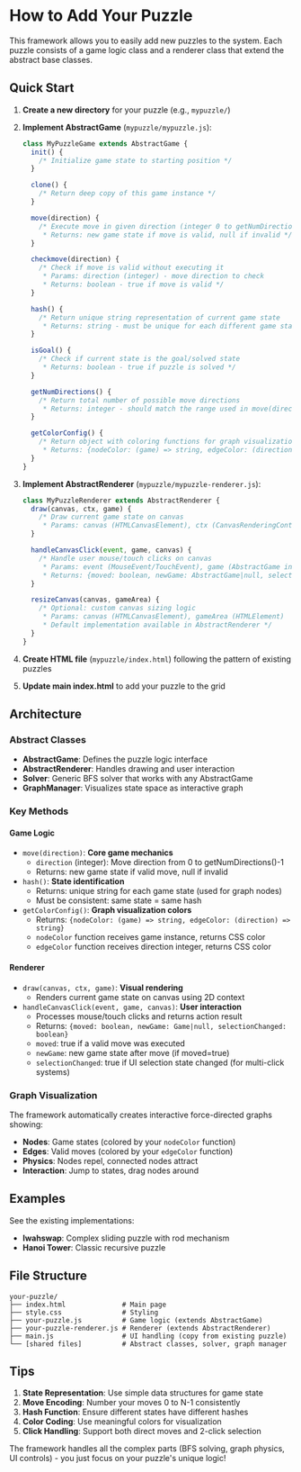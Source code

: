 # How to Add Your Puzzle

This framework allows you to easily add new puzzles to the system. Each puzzle consists of a game logic class and a renderer class that extend the abstract base classes.

## Quick Start

1. **Create a new directory** for your puzzle (e.g., `mypuzzle/`)

2. **Implement AbstractGame** (`mypuzzle/mypuzzle.js`):
   ```javascript
   class MyPuzzleGame extends AbstractGame {
     init() {
       /* Initialize game state to starting position */
     }

     clone() {
       /* Return deep copy of this game instance */
     }

     move(direction) {
       /* Execute move in given direction (integer 0 to getNumDirections()-1)
        * Returns: new game state if move is valid, null if invalid */
     }

     checkmove(direction) {
       /* Check if move is valid without executing it
        * Params: direction (integer) - move direction to check
        * Returns: boolean - true if move is valid */
     }

     hash() {
       /* Return unique string representation of current game state
        * Returns: string - must be unique for each different game state */
     }

     isGoal() {
       /* Check if current state is the goal/solved state
        * Returns: boolean - true if puzzle is solved */
     }

     getNumDirections() {
       /* Return total number of possible move directions
        * Returns: integer - should match the range used in move(direction) */
     }

     getColorConfig() {
       /* Return object with coloring functions for graph visualization
        * Returns: {nodeColor: (game) => string, edgeColor: (direction) => string} */
     }
   }
   ```

3. **Implement AbstractRenderer** (`mypuzzle/mypuzzle-renderer.js`):
   ```javascript
   class MyPuzzleRenderer extends AbstractRenderer {
     draw(canvas, ctx, game) {
       /* Draw current game state on canvas
        * Params: canvas (HTMLCanvasElement), ctx (CanvasRenderingContext2D), game (AbstractGame instance) */
     }

     handleCanvasClick(event, game, canvas) {
       /* Handle user mouse/touch clicks on canvas
        * Params: event (MouseEvent/TouchEvent), game (AbstractGame instance), canvas (HTMLCanvasElement)
        * Returns: {moved: boolean, newGame: AbstractGame|null, selectionChanged: boolean} */
     }

     resizeCanvas(canvas, gameArea) {
       /* Optional: custom canvas sizing logic
        * Params: canvas (HTMLCanvasElement), gameArea (HTMLElement)
        * Default implementation available in AbstractRenderer */
     }
   }
   ```

4. **Create HTML file** (`mypuzzle/index.html`) following the pattern of existing puzzles

5. **Update main index.html** to add your puzzle to the grid

## Architecture

### Abstract Classes

- **AbstractGame**: Defines the puzzle logic interface
- **AbstractRenderer**: Handles drawing and user interaction
- **Solver**: Generic BFS solver that works with any AbstractGame
- **GraphManager**: Visualizes state space as interactive graph

### Key Methods

#### Game Logic
- `move(direction)`: **Core game mechanics**
  - `direction` (integer): Move direction from 0 to getNumDirections()-1
  - Returns: new game state if valid move, null if invalid
- `hash()`: **State identification**
  - Returns: unique string for each game state (used for graph nodes)
  - Must be consistent: same state = same hash
- `getColorConfig()`: **Graph visualization colors**
  - Returns: `{nodeColor: (game) => string, edgeColor: (direction) => string}`
  - `nodeColor` function receives game instance, returns CSS color
  - `edgeColor` function receives direction integer, returns CSS color

#### Renderer
- `draw(canvas, ctx, game)`: **Visual rendering**
  - Renders current game state on canvas using 2D context
- `handleCanvasClick(event, game, canvas)`: **User interaction**
  - Processes mouse/touch clicks and returns action result
  - Returns: `{moved: boolean, newGame: Game|null, selectionChanged: boolean}`
  - `moved`: true if a valid move was executed
  - `newGame`: new game state after move (if moved=true)
  - `selectionChanged`: true if UI selection state changed (for multi-click systems)

### Graph Visualization

The framework automatically creates interactive force-directed graphs showing:
- **Nodes**: Game states (colored by your `nodeColor` function)
- **Edges**: Valid moves (colored by your `edgeColor` function)
- **Physics**: Nodes repel, connected nodes attract
- **Interaction**: Jump to states, drag nodes around

## Examples

See the existing implementations:
- **Iwahswap**: Complex sliding puzzle with rod mechanism
- **Hanoi Tower**: Classic recursive puzzle

## File Structure

```
your-puzzle/
├── index.html              # Main page
├── style.css               # Styling
├── your-puzzle.js          # Game logic (extends AbstractGame)
├── your-puzzle-renderer.js # Renderer (extends AbstractRenderer)
├── main.js                 # UI handling (copy from existing puzzle)
└── [shared files]          # Abstract classes, solver, graph manager
```

## Tips

1. **State Representation**: Use simple data structures for game state
2. **Move Encoding**: Number your moves 0 to N-1 consistently
3. **Hash Function**: Ensure different states have different hashes
4. **Color Coding**: Use meaningful colors for visualization
5. **Click Handling**: Support both direct moves and 2-click selection

The framework handles all the complex parts (BFS solving, graph physics, UI controls) - you just focus on your puzzle's unique logic!